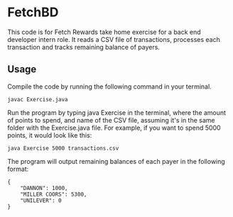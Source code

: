 # FetchBD

This code is for Fetch Rewards take home exercise for a back end developer intern role. It reads a CSV file of transactions, processes each transaction and tracks remaining balance of payers.

## Usage

Compile the code by running the following command in your terminal.
```
javac Exercise.java
```
Run the program by typing java Exercise <points-to-spend> <csv-file> in the terminal, where <points> the amount of points to spend, and <csv-file> name of the CSV file, assuming it's in the same folder with the Exercise.java file. For example, if you want to spend 5000 points, it would look like this:
```
java Exercise 5000 transactions.csv
```
The program will output remaining balances of each payer in the following format:

```
{
    "DANNON": 1000,
    "MILLER COORS": 5300,
    "UNILEVER": 0
}
```
